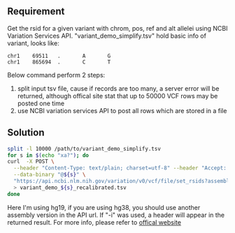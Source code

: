 ## Requirement
Get the rsid for a given variant with chrom, pos, ref and alt allelei using NCBI Variation Services API.
"variant_demo_simplify.tsv" hold basic info of variant, looks like:

```
chr1    69511   .       A       G
chr1    865694  .       C       T
```

Below command perform 2 steps:
1. split input tsv file, cause if records are too many, a server error will be returned, although offical site stat that up to 50000 VCF rows may be posted one time
2. use NCBI variation services API to post all rows which are stored in a file


## Solution

```bash
split -l 10000 /path/to/variant_demo_simplify.tsv
for s in $(echo "xa?"); do
curl  -X POST \
  --header "Content-Type: text/plain; charset=utf-8" --header "Accept: text/plain; charset=utf-8" \
  --data-binary "@${s}" \
  "https://api.ncbi.nlm.nih.gov/variation/v0/vcf/file/set_rsids?assembly=GCF_000001405.25" \
  > variant_demo_${s}_recalibrated.tsv
done
```

Here I'm using hg19, if you are using hg38, you should use another assembly version in the API url.
If "-i" was used, a header will appear in the returned result.
For more info, please refer to [offical website](https://api.ncbi.nlm.nih.gov/variation/v0/a)

